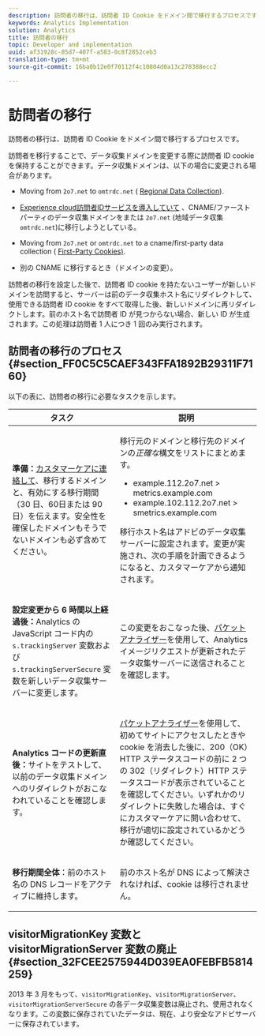```yaml
---
description: 訪問者の移行は、訪問者 ID Cookie をドメイン間で移行するプロセスです。
keywords: Analytics Implementation
solution: Analytics
title: 訪問者の移行
topic: Developer and implementation
uuid: af31928c-85d7-407f-a583-0c8f2852ceb3
translation-type: tm+mt
source-git-commit: 16ba0b12e0f70112f4c10804d0a13c278388ecc2

---
```



# 訪問者の移行

訪問者の移行は、訪問者 ID Cookie をドメイン間で移行するプロセスです。

訪問者を移行することで、データ収集ドメインを変更する際に訪問者 ID cookie を保持することができます。データ収集ドメインは、以下の場合に変更される場合があります。

* Moving from `2o7.net` to `omtrdc.net` ( [Regional Data Collection](https://marketing.adobe.com/resources/help/en_US/whitepapers/rdc/)).

* [Experience cloud訪問者IDサービスを導入していて](https://marketing.adobe.com/resources/help/en_US/mcvid/) 、CNAME/ファーストパーティのデータ収集ドメインをまたは `2o7.net` (地域データ収集 `omtrdc.net`[](https://marketing.adobe.com/resources/help/en_US/whitepapers/rdc/))に移行しようとしている。

* Moving from `2o7.net` or `omtrdc.net` to a cname/first-party data collection ( [First-Party Cookies)](https://marketing.adobe.com/resources/help/en_US/whitepapers/first_party_cookies/).

* 別の CNAME に移行するとき（ドメインの変更）。

訪問者の移行を設定した後で、訪問者 ID cookie を持たないユーザーが新しいドメインを訪問すると、サーバーは前のデータ収集ホスト名にリダイレクトして、使用できる訪問者 ID cookie をすべて取得した後、新しいドメインに再リダイレクトします。前のホスト名で訪問者 ID が見つからない場合、新しい ID が生成されます。この処理は訪問者 1 人につき 1 回のみ実行されます。

## 訪問者の移行のプロセス {#section_FF0C5C5CAEF343FFA1892B29311F7160}

以下の表に、訪問者の移行に必要なタスクを示します。

<table id="table_7B2535FC3E264216A299686415C6B21C"> 
 <thead> 
  <tr> 
   <th colname="col1" class="entry"> タスク </th> 
   <th colname="col3" class="entry"> 説明 </th> 
  </tr> 
 </thead>
 <tbody> 
  <tr> 
   <td colname="col1"> <p> <b>準備：</b><a href="https://helpx.adobe.com/marketing-cloud/contact-support.html"  >カスタマーケアに連絡して</a>、移行するドメインと、有効にする移行期間（30 日、60日または 90 日）を伝えます。安全性を確保したドメインもそうでないドメインも必ず含めてください。 </p> </td> 
   <td colname="col3"> <p>移行元のドメインと移行先のドメインの<i>正確な</i>構文をリストにまとめます。 </p> 
    <ul id="ul_067EC5C7619141A6BDFBC209C9FD47E2"> 
     <li id="li_0723D948465A49C1871B81207AEDC4DC">example.112.2o7.net &gt; metrics.example.com </li> 
     <li id="li_B0CA15A593BD4AB9802E33A3FF037C7A">example.102.112.2o7.net &gt; smetrics.example.com </li> 
    </ul> <p>移行ホスト名はアドビのデータ収集サーバーに設定されます。変更が実施され、次の手順を計画できるようになると、カスタマーケアから通知されます。 </p> </td> 
  </tr> 
  <tr> 
   <td colname="col1"> <p> <b>設定変更から 6 時間以上経過後：</b>Analytics の JavaScript コード内の <code> s.trackingServer</code> 変数および <code> s.trackingServerSecure</code> 変数を新しいデータ収集サーバーに変更します。 </p> </td> 
   <td colname="col3"> <p>この変更をおこなった後、<a href="/help/implement/impl-testing/packet-monitor.md"  >パケットアナライザー</a>を使用して、Analytics イメージリクエストが更新されたデータ収集サーバーに送信されることを確認します。 </p> </td> 
  </tr> 
  <tr> 
   <td colname="col1"> <p> <b>Analytics コードの更新直後：</b>サイトをテストして、以前のデータ収集ドメインへのリダイレクトがおこなわれていることを確認します。 </p> </td> 
   <td colname="col3"> <p><a href="/help/implement/impl-testing/packet-monitor.md"  >パケットアナライザー</a>を使用して、初めてサイトにアクセスしたときや cookie を消去した後に、200（OK）HTTP ステータスコードの前に 2 つの 302（リダイレクト）HTTP ステータスコードが表示されていることを確認してください。いずれかのリダイレクトに失敗した場合は、すぐにカスタマーケアに問い合わせて、移行が適切に設定されているかどうか確認してください。 </p> </td> 
  </tr> 
  <tr> 
   <td colname="col1"> <p> <b>移行期間全体</b>：前のホスト名の DNS レコードをアクティブに維持します。 </p> </td> 
   <td colname="col3"> <p>前のホスト名が DNS によって解決されなければ、cookie は移行されません。 </p> </td> 
  </tr> 
 </tbody> 
</table>

## visitorMigrationKey 変数と visitorMigrationServer 変数の廃止 {#section_32FCEE2575944D039EA0FEBFB5814259}

2013 年 3 月をもって、`visitorMigrationKey`、`visitorMigrationServer`、`visitorMigrationServerSecure` の各データ収集変数は廃止され、使用されなくなります。この変数に保存されていたデータは、現在、より安全なアドビサーバーに保存されています。
